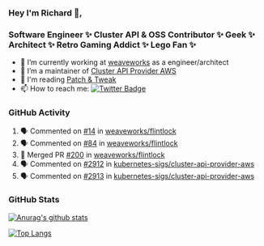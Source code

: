 ### Hey I'm Richard 👋, 

<h3 align="left">Software Engineer ✨ Cluster API & OSS Contributor ✨ Geek ✨ Architect ✨ Retro Gaming Addict ✨ Lego Fan ✨</h3>

- 🔭 I’m currently working at [weaveworks](https://github.com/weaveworks) as a engineer/architect
- 👯 I’m a maintainer of [Cluster API Provider AWS](https://github.com/kubernetes-sigs/cluster-api-provider-aws)
- 💬 I'm reading [Patch & Tweak](https://bjooks.com/products/patch-tweak-exploring-modular-synthesis)
- 📫 How to reach me: [![Twitter Badge](https://img.shields.io/badge/-@fruit_case-00acee?style=flat&logo=Twitter&logoColor=white)](https://twitter.com/intent/follow?screen_name=fruit_case "Follow on Twitter")

### GitHub Activity 

<!--START_SECTION:activity-->
1. 🗣 Commented on [#14](https://github.com/weaveworks/flintlock/issues/14) in [weaveworks/flintlock](https://github.com/weaveworks/flintlock)
2. 🗣 Commented on [#84](https://github.com/weaveworks/flintlock/issues/84) in [weaveworks/flintlock](https://github.com/weaveworks/flintlock)
3. 🎉 Merged PR [#200](https://github.com/weaveworks/flintlock/pull/200) in [weaveworks/flintlock](https://github.com/weaveworks/flintlock)
4. 🗣 Commented on [#2912](https://github.com/kubernetes-sigs/cluster-api-provider-aws/issues/2912) in [kubernetes-sigs/cluster-api-provider-aws](https://github.com/kubernetes-sigs/cluster-api-provider-aws)
5. 🗣 Commented on [#2913](https://github.com/kubernetes-sigs/cluster-api-provider-aws/issues/2913) in [kubernetes-sigs/cluster-api-provider-aws](https://github.com/kubernetes-sigs/cluster-api-provider-aws)
<!--END_SECTION:activity-->

### GitHub Stats

[![Anurag's github stats](https://github-readme-stats.vercel.app/api?username=richardcase&count_private=true&show_icons=true)](https://github.com/anuraghazra/github-readme-stats)

[![Top Langs](https://github-readme-stats.vercel.app/api/top-langs/?username=richardcase&hide=html&layout=compact)](https://github.com/anuraghazra/github-readme-stats)
